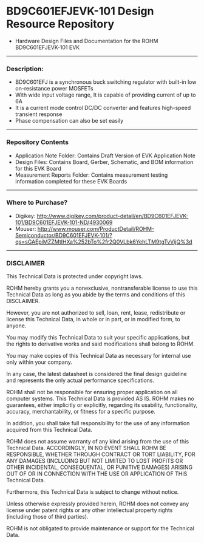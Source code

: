 # BD9C601EFJEVK-101 Design Resource Repository
* Hardware Design Files and Documentation for the ROHM BD9C601EFJEVK-101 EVK

----
### Description: 
* BD9C601EFJ is a synchronous buck switching regulator with built-in low on-resistance power MOSFETs
* With wide input voltage range, It is capable of providing current of up to 6A
* It is a current mode control DC/DC converter and features high-speed transient response
* Phase compensation can also be set easily

----
### Repository Contents
* Application Note Folder: Contains Draft Version of EVK Application Note
* Design Files: Contains Board, Gerber, Schematic, and BOM information for this EVK Board
* Measurement Reports Folder: Contains measurement testing information completed for these EVK Boards

----
### Where to Purchase?
* Digikey: http://www.digikey.com/product-detail/en/BD9C601EFJEVK-101/BD9C601EFJEVK-101-ND/4930069 
* Mouser: http://www.mouser.com/ProductDetail/ROHM-Semiconductor/BD9C601EFJEVK-101/?qs=sGAEpiMZZMtIHXa%252bTo%2fr2Q0VLbk6YehLTM9tgTvVijQ%3d

----
### DISCLAIMER
This Technical Data is protected under copyright laws.

ROHM hereby grants you a nonexclusive, nontransferable license to use this Technical Data 
as long as you abide by the terms and conditions of this DISCLAIMER. 

However, you are not authorized to sell, loan, rent, lease, redistribute or license this Technical Data, 
in whole or in part, or in modified form, to anyone.

You may modify this Technical Data to suit your specific applications, 
but the rights to derivative works and said modifications shall belong to ROHM. 

You may make copies of this Technical Data as necessary for internal use only within your company.

In any case, the latest datasheet is considered the final design guideline and represents 
the only actual performance specifications.

ROHM shall not be responsible for ensuring proper application on all computer systems.
This Technical Data is provided AS IS. ROHM makes no guarantees, either implicitly or explicitly, 
regarding its usability, functionality, accuracy, merchantability, or fitness for a specific purpose.

In addition, you shall take full responsibility for the use of any information acquired from this Technical Data. 

ROHM does not assume warranty of any kind arising from the use of this Technical Data. ACCORDINGLY, 
IN NO EVENT SHALL ROHM BE RESPONSIBLE, WHETHER THROUGH CONTRACT OR TORT LIABILITY, 
FOR ANY DAMAGES (INCLUDING BUT NOT LIMITED TO LOST PROFITS OR OTHER INCIDENTAL, CONSEQUENTAL, 
OR PUNITIVE DAMAGES) ARISING OUT OF OR IN CONNECTION WITH THE USE OR APPLICATION OF THIS Technical Data.

Furthermore, this Technical Data is subject to change without notice.

Unless otherwise expressly provided herein, ROHM does not convey any license under patent rights 
or any other intellectual property rights (including those of third parties).

ROHM is not obligated to provide maintenance or support for the Technical Data.